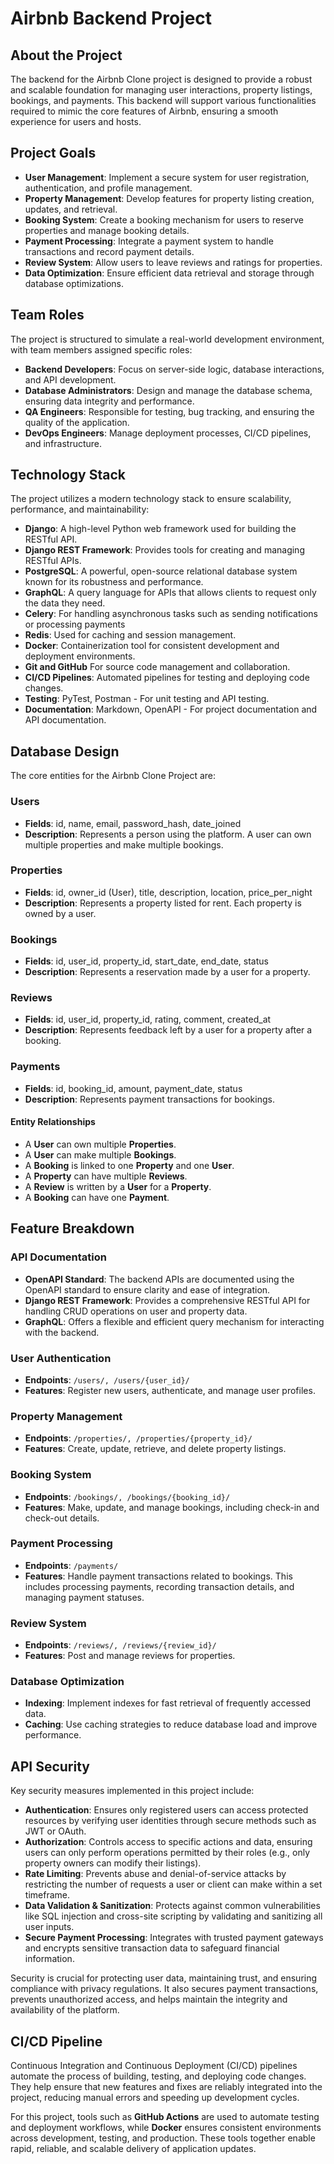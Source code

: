 # Airbnb Backend Project

## About the Project

The backend for the Airbnb Clone project is designed to provide a robust and scalable foundation for managing user interactions, property listings, bookings, and payments. This backend will support various functionalities required to mimic the core features of Airbnb, ensuring a smooth experience for users and hosts.

## Project Goals

- **User Management**: Implement a secure system for user registration, authentication, and profile management.
- **Property Management**: Develop features for property listing creation, updates, and retrieval.
- **Booking System**: Create a booking mechanism for users to reserve properties and manage booking details.
- **Payment Processing**: Integrate a payment system to handle transactions and record payment details.
- **Review System**: Allow users to leave reviews and ratings for properties.
- **Data Optimization**: Ensure efficient data retrieval and storage through database optimizations.

## Team Roles

The project is structured to simulate a real-world development environment, with team members assigned specific roles:

- **Backend Developers**: Focus on server-side logic, database interactions, and API development.
- **Database Administrators**: Design and manage the database schema, ensuring data integrity and performance.
- **QA Engineers**: Responsible for testing, bug tracking, and ensuring the quality of the application.
- **DevOps Engineers**: Manage deployment processes, CI/CD pipelines, and infrastructure.

## Technology Stack

The project utilizes a modern technology stack to ensure scalability, performance, and maintainability:

- **Django**: A high-level Python web framework used for building the RESTful API.
- **Django REST Framework**: Provides tools for creating and managing RESTful APIs.
- **PostgreSQL**: A powerful, open-source relational database system known for its robustness and performance.
- **GraphQL**: A query language for APIs that allows clients to request only the data they need.
- **Celery**: For handling asynchronous tasks such as sending notifications or processing payments
- **Redis**: Used for caching and session management.
- **Docker**: Containerization tool for consistent development and deployment environments.
- **Git and GitHub** For source code management and collaboration.
- **CI/CD Pipelines**: Automated pipelines for testing and deploying code changes.
- **Testing**: PyTest, Postman - For unit testing and API testing.
- **Documentation**: Markdown, OpenAPI - For project documentation and API documentation.

## Database Design

The core entities for the Airbnb Clone Project are:

### Users

- **Fields**: id, name, email, password_hash, date_joined
- **Description**: Represents a person using the platform. A user can own multiple properties and make multiple bookings.

### Properties

- **Fields**: id, owner_id (User), title, description, location, price_per_night
- **Description**: Represents a property listed for rent. Each property is owned by a user.

### Bookings

- **Fields**: id, user_id, property_id, start_date, end_date, status
- **Description**: Represents a reservation made by a user for a property.

### Reviews

- **Fields**: id, user_id, property_id, rating, comment, created_at
- **Description**: Represents feedback left by a user for a property after a booking.

### Payments

- **Fields**: id, booking_id, amount, payment_date, status
- **Description**: Represents payment transactions for bookings.

#### Entity Relationships

- A **User** can own multiple **Properties**.
- A **User** can make multiple **Bookings**.
- A **Booking** is linked to one **Property** and one **User**.
- A **Property** can have multiple **Reviews**.
- A **Review** is written by a **User** for a **Property**.
- A **Booking** can have one **Payment**.

## Feature Breakdown

### API Documentation

- **OpenAPI Standard**: The backend APIs are documented using the OpenAPI standard to ensure clarity and ease of integration.
- **Django REST Framework**: Provides a comprehensive RESTful API for handling CRUD operations on user and property data.
- **GraphQL**: Offers a flexible and efficient query mechanism for interacting with the backend.

### User Authentication

- **Endpoints**: `/users/, /users/{user_id}/`
- **Features**: Register new users, authenticate, and manage user profiles.

### Property Management

- **Endpoints**: `/properties/, /properties/{property_id}/`
- **Features**: Create, update, retrieve, and delete property listings.

### Booking System

- **Endpoints**: `/bookings/, /bookings/{booking_id}/`
- **Features**: Make, update, and manage bookings, including check-in and check-out details.

### Payment Processing

- **Endpoints**: `/payments/`
- **Features**: Handle payment transactions related to bookings. This includes processing payments, recording transaction details, and managing payment statuses.

### Review System

- **Endpoints**: `/reviews/, /reviews/{review_id}/`
- **Features**: Post and manage reviews for properties.

### Database Optimization

- **Indexing**: Implement indexes for fast retrieval of frequently accessed data.
- **Caching**: Use caching strategies to reduce database load and improve performance.


## API Security

Key security measures implemented in this project include:

- **Authentication**: Ensures only registered users can access protected resources by verifying user identities through secure methods such as JWT or OAuth.
- **Authorization**: Controls access to specific actions and data, ensuring users can only perform operations permitted by their roles (e.g., only property owners can modify their listings).
- **Rate Limiting**: Prevents abuse and denial-of-service attacks by restricting the number of requests a user or client can make within a set timeframe.
- **Data Validation & Sanitization**: Protects against common vulnerabilities like SQL injection and cross-site scripting by validating and sanitizing all user inputs.
- **Secure Payment Processing**: Integrates with trusted payment gateways and encrypts sensitive transaction data to safeguard financial information.

Security is crucial for protecting user data, maintaining trust, and ensuring compliance with privacy regulations. It also secures payment transactions, prevents unauthorized access, and helps maintain the integrity and availability of the platform.

## CI/CD Pipeline

Continuous Integration and Continuous Deployment (CI/CD) pipelines automate the process of building, testing, and deploying code changes. They help ensure that new features and fixes are reliably integrated into the project, reducing manual errors and speeding up development cycles.

For this project, tools such as **GitHub Actions** are used to automate testing and deployment workflows, while **Docker** ensures consistent environments across development, testing, and production. These tools together enable rapid, reliable, and scalable delivery of application updates.
